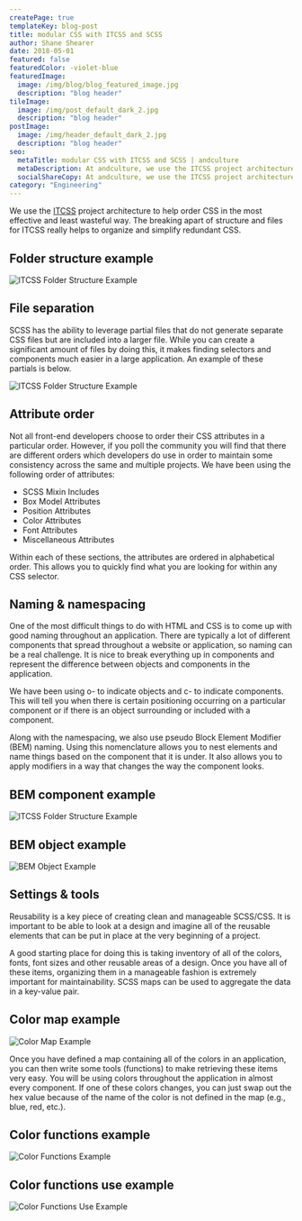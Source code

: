 ```yaml
---
createPage: true
templateKey: blog-post
title: modular CSS with ITCSS and SCSS
author: Shane Shearer
date: 2018-05-01
featured: false
featuredColor: -violet-blue
featuredImage:
  image: /img/blog/blog_featured_image.jpg
  description: "blog header"
tileImage:
  image: /img/post_default_dark_2.jpg
  description: "blog header"
postImage:
  image: /img/header_default_dark_2.jpg
  description: "blog header"
seo:
  metaTitle: modular CSS with ITCSS and SCSS | andculture
  metaDescription: At andculture, we use the ITCSS project architecture to help order CSS in the most efficient way. Breaking apart structure & files helps simplify redundant CSS.
  socialShareCopy: At andculture, we use the ITCSS project architecture to help order CSS in the most efficient way. Breaking apart structure & files helps simplify redundant CSS.
category: "Engineering"
---
```

We use the [ITCSS](https://www.creativebloq.com/web-design/manage-large-css-projects-itcss-101517528) project architecture to help order CSS in the most effective and least wasteful way. The breaking apart of structure and files for ITCSS really helps to organize and simplify redundant CSS.

## Folder structure example
![ITCSS Folder Structure Example](/img/itcss-folder-structure.png)

## File separation
SCSS has the ability to leverage partial files that do not generate separate CSS files but are included into a larger file. While you can create a significant amount of files by doing this, it makes finding selectors and components much easier in a large application. An example of these partials is below.

![ITCSS Folder Structure Example](/img/itcss-code-5.png)

## Attribute order
Not all front-end developers choose to order their CSS attributes in a particular order. However, if you poll the community you will find that there are different orders which developers do use in order to maintain some consistency across the same and multiple projects. We have been using the following order of attributes:

* SCSS Mixin Includes
* Box Model Attributes
* Position Attributes
* Color Attributes
* Font Attributes
* Miscellaneous Attributes

Within each of these sections, the attributes are ordered in alphabetical order. This allows you to quickly find what you are looking for within any CSS selector.

## Naming & namespacing
One of the most difficult things to do with HTML and CSS is to come up with good naming throughout an application. There are typically a lot of different components that spread throughout a website or application, so naming can be a real challenge. It is nice to break everything up in components and represent the difference between objects and components in the application.

We have been using o- to indicate objects and c- to indicate components. This will tell you when there is certain positioning occurring on a particular component or if there is an object surrounding or included with a component.

Along with the namespacing, we also use pseudo Block Element Modifier (BEM) naming. Using this nomenclature allows you to nest elements and name things based on the component that it is under. It also allows you to apply modifiers in a way that changes the way the component looks.

## BEM component example

![ITCSS Folder Structure Example](/img/itcss-code-0.png)


## BEM object example

![BEM Object Example](/img/itcss-code-1.png)

## Settings & tools
Reusability is a key piece of creating clean and manageable SCSS/CSS. It is important to be able to look at a design and imagine all of the reusable elements that can be put in place at the very beginning of a project.

A good starting place for doing this is taking inventory of all of the colors, fonts, font sizes and other reusable areas of a design. Once you have all of these items, organizing them in a manageable fashion is extremely important for maintainability. SCSS maps can be used to aggregate the data in a key-value pair.

## Color map example

![Color Map Example](/img/itcss-code-2.png)

Once you have defined a map containing all of the colors in an application, you can then write some tools (functions) to make retrieving these items very easy. You will be using colors throughout the application in almost every component. If one of these colors changes, you can just swap out the hex value because of the name of the color is not defined in the map (e.g., blue, red, etc.).

## Color functions example

![Color Functions Example](/img/itcss-code-3.png)

## Color functions use example

![Color Functions Use Example](/img/itcss-code-4.png)